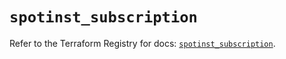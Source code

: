# `spotinst_subscription`

Refer to the Terraform Registry for docs: [`spotinst_subscription`](https://registry.terraform.io/providers/spotinst/spotinst/1.173.0/docs/resources/subscription).
